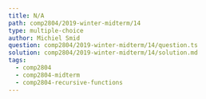```yaml
---
title: N/A
path: comp2804/2019-winter-midterm/14
type: multiple-choice
author: Michiel Smid
question: comp2804/2019-winter-midterm/14/question.ts
solution: comp2804/2019-winter-midterm/14/solution.md
tags:
  - comp2804
  - comp2804-midterm
  - comp2804-recursive-functions
---
```

